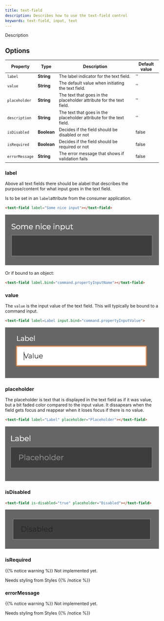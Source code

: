 ```yaml
---
title: text-field
description: Describes how to use the text-field control
keywords: text-field, input, text
---
```


Description

## Options

| Property       | Type        | Description                                                         | Default value |
| -------------- | ----------- | ------------------------------------------------------------------- | ------------- |
| `label`        | **String**  | The label indicator for the text field.                             | ''            |
| `value`        | **String**  | The default value when initiating the text field.                   | ''            |
| `placeholder`  | **String**  | The text that goes in the placeholder attribute for the text field. | ''            |
| `description`  | **String**  | The text that goes in the placeholder attribute for the text field. | ''            |
| `isDisabled`   | **Boolean** | Decides if the field should be disabled or not                      | false         |
| `isRequired`   | **Boolean** | Decides if the field should be required or not                      | false         |
| `errorMessage` | **String**  | The error message that shows if validation fails                    | false         |

### label

Above all text fields there should be alabel that describes the purpose/content for what input goes in the text field.

Is to be set in an `label`attribute from the consumer application.

```html
<text-field label="Some nice input"></text-field>
```

![Label](./Label.png)

Or if bound to an object:

```html
<text-field label.bind="command.propertyInputName"></text-field>
```

### value

The `value` is the input value of the text field. This will typically be bound to a command input.

```html
<text-field label=Label input.bind="command.propertyInputValue">
```  

![text-field with focus](./Focus.png)

### placeholder

The placeholder is text that is displayed in the text field as if it was value, but a bit faded color compared to the input value. It
  dissapears when the field gets focus and reappear when it loses focus if there is no value. 

```html
<text-field label="Label" placeholder="Placeholder"></text-field>
```

![Placeholder](./Placeholder.png)

### isDisabled

```html
<text-field is-disabled="true" placeholder="Disabled"></text-field>
```

![Placeholder](./Disabled.png)

### isRequired

{{% notice warning %}}
Not implemented yet.

Needs styling from Styles
{{% /notice %}}

### errorMessage

{{% notice warning %}}
Not implemented yet.

Needs styling from Styles
{{% /notice %}}
